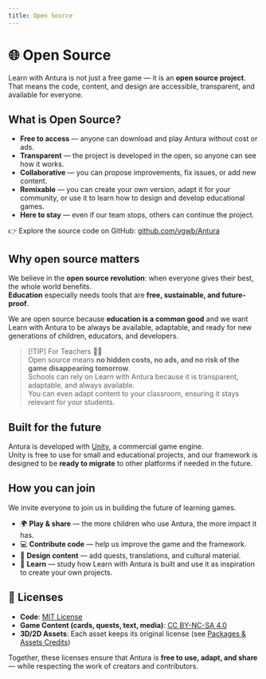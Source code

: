 ```yaml
---
title: Open Source
---
```


# 🌐 Open Source

Learn with Antura is not just a free game — it is an **open source project**.  
That means the code, content, and design are accessible, transparent, and available for everyone.

## What is Open Source?

- **Free to access** — anyone can download and play Antura without cost or ads.  
- **Transparent** — the project is developed in the open, so anyone can see how it works.  
- **Collaborative** — you can propose improvements, fix issues, or add new content.  
- **Remixable** — you can create your own version, adapt it for your community, or use it to learn how to design and develop educational games.  
- **Here to stay** — even if our team stops, others can continue the project.

👉 Explore the source code on GitHub: [github.com/vgwb/Antura](https://github.com/vgwb/Antura)

## Why open source matters

We believe in the **open source revolution**: when everyone gives their best, the whole world benefits.  
**Education** especially needs tools that are **free, sustainable, and future-proof**.   

We are open source because **education is a common good** and we want Learn with Antura to be always be available, adaptable, and ready for new generations of children, educators, and developers.

> [!TIP] For Teachers 👩‍🏫  
> Open source means **no hidden costs, no ads, and no risk of the game disappearing tomorrow**.  
> Schools can rely on Learn with Antura because it is transparent, adaptable, and always available.  
> You can even adapt content to your classroom, ensuring it stays relevant for your students.

## Built for the future

Antura is developed with [Unity](https://unity.com), a commercial game engine.  
Unity is free to use for small and educational projects, and our framework is designed to be **ready to migrate** to other platforms if needed in the future.

## How you can join

We invite everyone to join us in building the future of learning games.


- 🌍 **Play & share** — the more children who use Antura, the more impact it has.  
- 💻 **Contribute code** — help us improve the game and the framework.  
- 🎨 **Design content** — add quests, translations, and cultural material.  
- 📖 **Learn** — study how Learn with Antura is built and use it as inspiration to create your own projects.  

## 📜 Licenses

- **Code**: [MIT License](https://opensource.org/licenses/MIT)  
- **Game Content (cards, quests, text, media)**: [CC BY-NC-SA 4.0](https://creativecommons.org/licenses/by-nc-sa/4.0/)  
- **3D/2D Assets**: Each asset keeps its original license (see [Packages & Assets Credits](/en/about/credits-assets))  

Together, these licenses ensure that Antura is **free to use, adapt, and share** — while respecting the work of creators and contributors.
